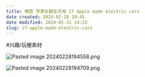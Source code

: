 ```yaml
---
title: 梗图 苹果车翻车充电 If Apple made electric cars
date created: 2024-02-28 19:45
date modified: 2024-05-31 14:23
slug: if-apple-made-electric-cars
---
```


#兴趣/玩梗素材 

![Pasted image 20240228194558.png](assets/pasted-image-20240228194558-59c295acebb1bdffc6417a1e215b343e.png)

![Pasted image 20240228194709.png](assets/pasted-image-20240228194709-b7e25552c8ba390cc5c37d0b4bb5c83d.png)
